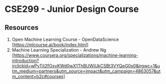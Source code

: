 # CSE299 - Junior Design Course

## Resources
1. Open Machine Learning Course - OpenDataScience [https://mlcourse.ai/book/index.html]
2. Machine Learning Specialization - Andrew Ng [https://www.coursera.org/specializations/machine-learning-introduction?irclickid=wPyTit2fOxyKWd0wX1ThBUWiUkCSBt3VYQeG0s0&irgwc=1&utm_medium=partners&utm_source=impact&utm_campaign=4863057&utm_content=b2c#courses]